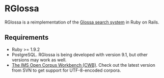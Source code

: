 # RGlossa

RGlossa is a reimplementation of the [Glossa search system](https://github.com/noklesta/glossa_svn) in Ruby on Rails.

## Requirements

* Ruby >= 1.9.2
* PostgreSQL. RGlossa is being developed with version 9.1, but other versions may work as well.
* [The IMS Open Corpus Workbench (CWB)](http://cwb.sourceforge.net/). Check out the latest version from SVN to get support for UTF-8-encoded corpora.